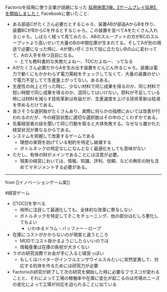 
Factorioを採用に使う企業が話題になった [採用施策3弾、【ゲームプレイ採用】を開始しました！](https://www.yumemi.co.jp/ja/news/2018/181107_recruit03game)
Facebookに書いたこと:
- ある部品Cがたくさん必要だとするじゃろ、装置ABが部品AからBを作り、装置BCがBからCを作るとするじゃろ。この装置を並べてAをたくさん入れるじゃろ。しばらく経って見てみたら、ABのスループットの方がBCのスループットより高いせいで大量のBの中間在庫が生まれてる。そしてAが別の用途で必要になった時に、Aが使い尽くされて役に立たないBの山に変わってて、Aの入手を待つ羽目になる。
    - とても教科書的な失敗だよねー、TOCだよねー、ってなる
- Aがたくさん必要だからAを生み出す装置をどんどん作るじゃろ。装置は電力で動くにもかかわらず電力需給をチェックしてなくて、大量の装置のせいで電力不足してて生産量上がってない。あるある。
- 生産性の向上と行った時に、少ない材料で同じ成果を得るのか、同じ材料で短い時間で同じ成果を得るのか、混同してはいけない。原料が不足している時には材料を減らす技術革新は有益だが、生産速度を上げる技術革新は枯渇を早めるだけである。
- 良さそうな選択肢がたくさんあり、実際に何らかの指標においては改善が行われるのだが、今の経営状態に適切な選択肢はその中のごくわずかである。
- 先輩経営者の話を聞いて同じ行動を取ると大体失敗する。なぜなら置かれた経営状況が異なるからである。
- システムを把握して改善するゲームである
    - 理想の実現を妨げている制約を特定し破壊する
    - ボトルネックの特定なしになんとなく最適化をしても意味がない
- ただし、有体の財がメインであることには注意が必要。
    - 現実の経営においては、情報、知識、評判、信頼、などの無形の財も含めてマネジメントする必要がある。

-----
from [[イノベーションゲーム案]]

#経営ゲーム
- [[TOC]]を学べる
    - 局所に注目して最適化しても、全体的な改善に寄与しない
    - ボトルネックを特定してそこをチューニング、他の部分はむしろ悪化してもよい
        - いわゆるドラム・バッファー・ロープ
- 在庫にコストがかからないのが現実と違うところ
    - MODでコスト掛かるようにしたらいいのでは
    - 情報産業は在庫の負担が大きくない
- ラボの研究消費でお金が手に入ると経営っぽい
    - もしくはバイターがインフルエンザウイルスみたいに突然変異して、対応する抗体を作るためには研究力が必要
- Factorioの研究が終了して次の研究を開始した時に必要なフラスコが変わることと、それによって工場の稼働率や在庫に変化が起こるのは市場のニーズの変化によって工場が対応を迫られることに似ている
